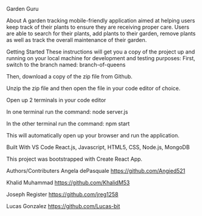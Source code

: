 Garden Guru


About
A garden tracking mobile-friendly application aimed at helping users keep track of their plants to ensure they are receiving proper care. Users are able to search for their plants, add plants to their garden, remove plants as well as track the overall maintenance of their garden.



Getting Started
These instructions will get you a copy of the project up and running on your local machine for development and testing purposes: First, switch to the branch named: branch-of-queens



Then, download a copy of the zip file from Github.



Unzip the zip file and then open the file in your code editor of choice.

Open up 2 terminals in your code editor

In one terminal run the command: node server.js

In the other terminal run the command: npm start

This will automatically open up your browser and run the application.



Built With
VS Code React.js, Javascript, HTML5, CSS, Node.js, MongoDB

This project was bootstrapped with Create React App.

Authors/Contributers
Angela dePasquale https://github.com/Angied521

Khalid Muhammad https://github.com/KhalidM53

Joseph Register https://github.com/jreg1258

Lucas Gonzalez https://github.com/Lucas-bit 
